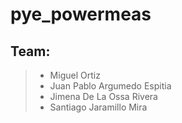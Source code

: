 # pye_powermeas

## Team:
> * Miguel Ortiz
> * Juan Pablo Argumedo Espitia
> * Jimena De La Ossa Rivera 
> * Santiago Jaramillo Mira
